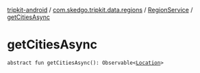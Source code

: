 [tripkit-android](../../index.md) / [com.skedgo.tripkit.data.regions](../index.md) / [RegionService](index.md) / [getCitiesAsync](./get-cities-async.md)

# getCitiesAsync

`abstract fun getCitiesAsync(): Observable<`[`Location`](../../com.skedgo.tripkit.common.model/-location/index.md)`>`